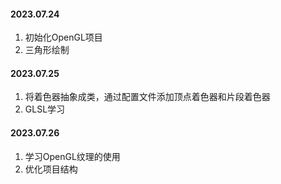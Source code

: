 #### 2023.07.24  
1. 初始化OpenGL项目  
2. 三角形绘制  
#### 2023.07.25  
1. 将着色器抽象成类，通过配置文件添加顶点着色器和片段着色器
2. GLSL学习
#### 2023.07.26
1. 学习OpenGL纹理的使用
2. 优化项目结构